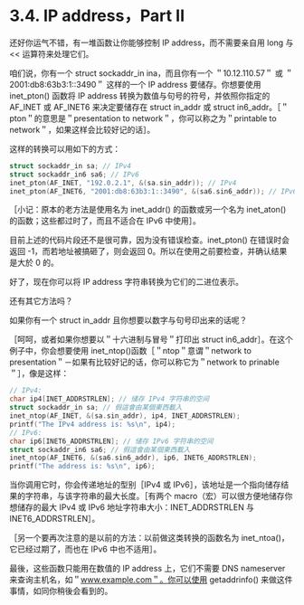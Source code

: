 # 3.4. IP address，Part II

还好你运气不错，有一堆函数让你能够控制 IP address，而不需要亲自用 long 与 << 运算符来处理它们。

咱们说，你有一个 struct sockaddr\_in ina，而且你有一个 ＂10.12.110.57＂ 或 ＂2001:db8:63b3:1::3490＂ 这样的一个 IP address 要储存。你想要使用 inet\_pton() 函数将 IP address 转换为数值与句号的符号，并依照你指定的 AF\_INET 或 AF\_INET6 来决定要储存在 struct in\_addr 或 struct in6\_addr。［＂pton＂的意思是＂presentation to network＂，你可以称之为＂printable to network＂，如果这样会比较好记的话］。

这样的转换可以用如下的方式：

```c
struct sockaddr_in sa; // IPv4
struct sockaddr_in6 sa6; // IPv6
inet_pton(AF_INET, "192.0.2.1", &(sa.sin_addr)); // IPv4
inet_pton(AF_INET6, "2001:db8:63b3:1::3490", &(sa6.sin6_addr)); // IPv6
```

［小记：原本的老方法是使用名为 inet\_addr() 的函数或另一个名为 inet\_aton() 的函数；这些都过时了，而且不适合在 IPv6 中使用］。

目前上述的代码片段还不是很可靠，因为没有错误检查。inet\_pton() 在错误时会返回 -1，而若地址被搞砸了，则会返回 0。所以在使用之前要检查，并确认结果是大於 0 的。

好了，现在你可以将 IP address 字符串转换为它们的二进位表示。

还有其它方法吗？

如果你有一个 struct in\_addr 且你想要以数字与句号印出来的话呢？

［呵呵，或者如果你想要以＂十六进制与冒号＂打印出 struct in6\_addr］。在这个例子中，你会想要使用 inet\_ntop()函数［＂ntop＂意谓＂network to presentation＂－如果有比较好记的话，你可以称它为＂network to prinable＂］，像是这样：

```c
// IPv4:
char ip4[INET_ADDRSTRLEN]; // 储存 IPv4 字符串的空间
struct sockaddr_in sa; // 假這會由某個東西載入
inet_ntop(AF_INET, &(sa.sin_addr), ip4, INET_ADDRSTRLEN);
printf("The IPv4 address is: %s\n", ip4);
// IPv6:
char ip6[INET6_ADDRSTRLEN]; // 储存 IPv6 字符串的空间
struct sockaddr_in6 sa6; // 假這會由某個東西載入
inet_ntop(AF_INET6, &(sa6.sin6_addr), ip6, INET6_ADDRSTRLEN);
printf("The address is: %s\n", ip6);
```

当你调用它时，你会传递地址的型别［IPv4 或 IPv6］，该地址是一个指向储存结果的字符串，与该字符串的最大长度。［有两个 macro（宏）可以很方便地储存你想储存的最大 IPv4 或 IPv6 地址字符串大小：INET\_ADDRSTRLEN 与 INET6\_ADDRSTRLEN］。

［另一个要再次注意的是以前的方法：以前做这类转换的函数名为 inet\_ntoa()，它已经过期了，而也在 IPv6 中也不适用］。

最後，这些函数只能用在数值的 IP address 上，它们不需要 DNS nameserver 来查询主机名，如＂www.example.com＂。你可以使用 getaddrinfo() 来做这件事情，如同你稍後会看到的。
